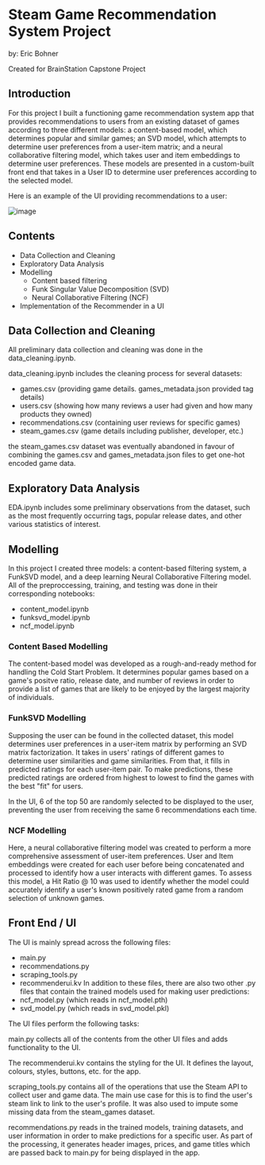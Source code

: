 # Steam Game Recommendation System Project 
by: Eric Bohner

Created for BrainStation Capstone Project 

## Introduction

For this project I built a functioning game recommendation system app that provides recommendations
to users from an existing dataset of games according to three different models: a content-based model,
which determines popular and similar games; an SVD model, which attempts to determine user preferences
from a user-item matrix; and a neural collaborative filtering model, which takes user and item
embeddings to determine user preferences.  These models are presented in a custom-built front end 
that takes in a User ID to determine user preferences according to the selected model.

Here is an example of the UI providing recommendations to a user:


![image](https://github.com/ericbohner/Capstone/assets/131715470/4861f2ec-3fea-42c9-b6e5-f3a3833f30fa)



## Contents

- Data Collection and Cleaning
- Exploratory Data Analysis
- Modelling
    - Content based filtering
    - Funk Singular Value Decomposition (SVD)
    - Neural Collaborative Filtering (NCF)
- Implementation of the Recommender in a UI

## Data Collection and Cleaning

All preliminary data collection and cleaning was done in the data_cleaning.ipynb.

data_cleaning.ipynb includes the cleaning process for several datasets:
- games.csv (providing game details. games_metadata.json provided tag details)
- users.csv (showing how many reviews a user had given and how many products they owned)
- recommendations.csv (containing user reviews for specific games)
- steam_games.csv (game details including publisher, developer, etc.)

the steam_games.csv dataset was eventually abandoned in favour of combining the games.csv
and games_metadata.json files to get one-hot encoded game data.

## Exploratory Data Analysis

EDA.ipynb includes some preliminary observations from the dataset, such as the most frequently
occurring tags, popular release dates, and other various statistics of interest.

## Modelling

In this project I created three models: a content-based filtering system, a FunkSVD model, and
a deep learning Neural Collaborative Filtering model.  All of the preproccessing, training, and
testing was done in their corresponding notebooks:
- content_model.ipynb
- funksvd_model.ipynb
- ncf_model.ipynb

### Content Based Modelling

The content-based model was developed as a rough-and-ready method for handling the Cold Start
Problem.  It determines popular games based on a game's positve ratio, release date, and 
number of reviews in order to provide a list of games that are likely to be enjoyed by the 
largest majority of individuals.

### FunkSVD Modelling

Supposing the user can be found in the collected dataset, this model determines user preferences
in a user-item matrix by performing an SVD matrix factorization.  It takes in users' ratings of 
different games to determine user similarities and game similarities.  From that, it fills in 
predicted ratings for each user-item pair.  To make predictions, these predicted ratings are
ordered from highest to lowest to find the games with the best "fit" for users.

In the UI, 6 of the top 50 are randomly selected to be displayed to the user, preventing the user
from receiving the same 6 recommendations each time.

### NCF Modelling

Here, a neural collaborative filtering model was created to perform a more comprehensive assessment
of user-item preferences.  User and Item embeddings were created for each user before being concatenated
and processed to identify how a user interacts with different games.  To assess this model, a Hit 
Ratio @ 10 was used to identify whether the model could accurately identify a user's known positively
rated game from a random selection of unknown games.


## Front End / UI

The UI is mainly spread across the following files:
- main.py
- recommendations.py
- scraping_tools.py
- recommenderui.kv
In addition to these files, there are also two other .py files that 
contain the trained models used for making user predictions:
- ncf_model.py (which reads in ncf_model.pth)
- svd_model.py (which reads in svd_model.pkl)

The UI files perform the following tasks:

main.py collects all of the contents from the other UI files and adds functionality to the UI.

The recommenderui.kv contains the styling for the UI.  It defines the layout, colours, styles, 
buttons, etc. for the app.

scraping_tools.py contains all of the operations that use the Steam API to collect user and 
game data.  The main use case for this is to find the user's steam link to link to the user's 
profile. It was also used to impute some missing data from the steam_games dataset.  

recommendations.py reads in the trained models, training datasets, and user information in order 
to make predictions for a specific user.  As part of the processing, it generates header images,
prices, and game titles which are passed back to main.py for being displayed in the app.

